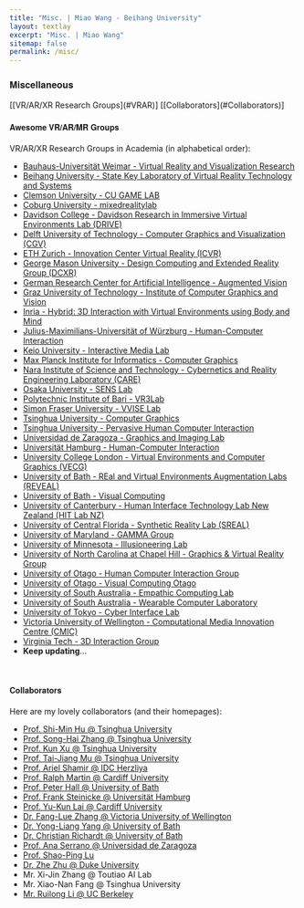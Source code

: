 ```yaml
---
title: "Misc. | Miao Wang - Beihang University"
layout: textlay
excerpt: "Misc. | Miao Wang"
sitemap: false
permalink: /misc/
---
```









<div><h3 style="font-family: 'aleSC', Helvetica Neue,Source Sans Pro,Arial"><b>Miscellaneous</b></h3></div>
[[VR/AR/XR Research Groups](#VRAR)] [[Collaborators](#Collaborators)]


<br/>

<div><h4 style="font-family: 'aleSC', Helvetica Neue,Source Sans Pro,Arial" id="VRAR"><b>Awesome VR/AR/MR Groups</b></h4></div>

VR/AR/XR Research Groups in Academia (in alphabetical order):

* [Bauhaus-Universität Weimar - Virtual Reality and Visualization Research](https://www.uni-weimar.de/de/medien/professuren/medieninformatik/vr/)
* [Beihang University - State Key Laboratory of Virtual Reality Technology and Systems](http://vrlab.buaa.edu.cn)
* [Clemson University - CU GAME LAB](https://computing.clemson.edu/cugame/index.html)
* [Coburg University - mixedrealitylab](https://www.mixedrealitylab.de/index-en.html)
* [Davidson College - Davidson Research in Immersive Virtual Environments Lab (DRIVE)](https://tabithapeck.com/research/)
* [Delft University of Technology - Computer Graphics and Visualization (CGV)](http://graphics.tudelft.nl)
* [ETH Zurich - Innovation Center Virtual Reality (ICVR)](https://www.icvr.ethz.ch/research/index_EN)
* [George Mason University - Design Computing and Extended Reality Group (DCXR)](https://craigyuyu.github.io/home/)
* [German Research Center for Artificial Intelligence - Augmented Vision](https://av.dfki.de/)
* [Graz University of Technology - Institute of Computer Graphics and Vision](https://www.tugraz.at/institutes/icg/home/)
* [Inria - Hybrid: 3D Interaction with Virtual Environments using Body and Mind](https://team.inria.fr/hybrid/)
* [Julius-Maximilians-Universität of Würzburg - Human-Computer Interaction](http://hci.uni-wuerzburg.de/)
* [Keio University - Interactive Media Lab](https://im-lab.net/people/)
* [Max Planck Institute for Informatics - Computer Graphics](https://www.mpi-inf.mpg.de/departments/computer-graphics/)
* [Nara Institute of Science and Technology - Cybernetics and Reality Engineering Laboratory (CARE)](https://carelab.info/en/)
* [Osaka University - SENS Lab](https://www.sens.sys.es.osaka-u.ac.jp/)
* [Polytechnic Institute of Bari - VR3Lab](https://www.dimeg.poliba.it/vr3lab/index.php/en/)
* [Simon Fraser University - VVISE Lab](https://vvise.iat.sfu.ca/)
* [Tsinghua University - Computer Graphics](http://cg.cs.tsinghua.edu.cn)
* [Tsinghua University - Pervasive Human Computer Interaction](http://pi.cs.tsinghua.edu.cn)
* [Universidad de Zaragoza - Graphics and Imaging Lab](http://graphics.unizar.es/index.html)
* [Universität Hamburg - Human-Computer Interaction](https://www.inf.uni-hamburg.de/en/inst/ab/hci/people.html)
* [University College London - Virtual Environments and Computer Graphics (VECG)](http://vecg.cs.ucl.ac.uk/)
* [University of Bath - REal and Virtual Environments Augmentation Labs (REVEAL)](https://www.bath.ac.uk/research-centres/real-and-virtual-environments-augmentation-labs-reveal/)
* [University of Bath - Visual Computing](https://www.bath.ac.uk/projects/visual-computing/)
* [University of Canterbury - Human Interface Technology Lab New Zealand (HIT Lab NZ)](https://www.hitlabnz.org/)
* [University of Central Florida - Synthetic Reality Lab (SREAL)](https://sreal.ucf.edu/)
* [University of Maryland - GAMMA Group](https://gamma.umd.edu/)
* [University of Minnesota - Illusioneering Lab](https://illusioneering.cs.umn.edu/)
* [University of North Carolina at Chapel Hill - Graphics & Virtual Reality Group](http://telepresence.web.unc.edu/)
* [University of Otago - Human Computer Interaction Group](http://www.hci.otago.ac.nz/)
* [University of Otago - Visual Computing Otago](https://visualcomputing.otago.ac.nz/team.html)
* [University of South Australia - Empathic Computing Lab](http://empathiccomputing.org/)
* [University of South Australia - Wearable Computer Laboratory](https://wearables.unisa.edu.au/publications.html)
* [University of Tokyo - Cyber Interface Lab](http://www.cyber.t.u-tokyo.ac.jp/)
* [Victoria University of Wellington - Computational Media Innovation Centre (CMIC)](https://www.wgtn.ac.nz/cmic)
* [Virginia Tech - 3D Interaction Group](https://research.cs.vt.edu/3di/)
* **Keep updating**...


<br/>

<div><h4 style="font-family: 'aleSC', Helvetica Neue,Source Sans Pro,Arial" id="Collaborators"><b>Collaborators</b></h4></div>

Here are my lovely collaborators (and their homepages):

* [Prof. Shi-Min Hu @ Tsinghua University](http://cg.cs.tsinghua.edu.cn/prof_hu.htm)
* [Prof. Song-Hai Zhang @ Tsinghua University](https://scholar.google.com/citations?user=AWtV-EQAAAAJ&hl=en)
* [Prof. Kun Xu @ Tsinghua University](http://cg.cs.tsinghua.edu.cn/people/~kun)
* [Prof. Tai-Jiang Mu @ Tsinghua University](http://cg.cs.tsinghua.edu.cn/people/~mtj)
* [Prof. Ariel Shamir @ IDC Herzliya](http://www.faculty.idc.ac.il/arik/site/index.asp)
* [Prof. Ralph Martin @ Cardiff University](https://www.cardiff.ac.uk/people/view/118143-martin-ralph)
* [Prof. Peter Hall @ University of Bath](http://www.cs.bath.ac.uk/~pmh/start/home.html)
* [Prof. Frank Steinicke @ Universität Hamburg](https://www.inf.uni-hamburg.de/en/inst/ab/hci/people/steinicke.html)
* [Prof. Yu-Kun Lai @ Cardiff University](https://users.cs.cf.ac.uk/Yukun.Lai/)
* [Dr. Fang-Lue Zhang @ Victoria University of Wellington](https://people.wgtn.ac.nz/fanglue.zhang)
* [Dr. Yong-Liang Yang @ University of Bath](http://www.yongliangyang.net/)
* [Dr. Christian Richardt @ University of Bath](http://richardt.name/)
* [Prof. Ana Serrano @ Universidad de Zaragoza](https://ana-serrano.github.io/)
* [Prof. Shao-Ping Lu](http://www.shaopinglu.net/)
* [Dr. Zhe Zhu @ Duke University](https://sites.duke.edu/zzhu/)
* Mr. Xi-Jin Zhang @ Toutiao AI Lab
* Mr. Xiao-Nan Fang @ Tsinghua University
* [Mr. Ruilong Li @ UC Berkeley](http://www.liruilong.cn/)


<!-- <div><h4 style="font-family: Helvetica Neue,Source Sans Pro,Arial"><b>Courses</b></h4></div>

**Course Taught @ Tsinghua University**

* TA, Fundamental of Computer Graphics (Spring 2013)

<br/>

<h4 style="font-family: Helvetica Neue,Source Sans Pro,Arial"><b>Students</b></h4>

<p style="color:red;"> <i>I am always looking for passionate undergraduate interns to work with me. </i></p>

*I am always looking for passionate undergraduate interns to work with me.* -->

<!-- **Current students**

* Guo-Ye Yang, undergraduate intern, Tsinghua University, started 2015 (with Shi-Min Hu)
* Guo-Wei Yang, undergraduate intern, Tsinghua University, started 2016 (with Shi-Min Hu)
* Run-Ze Liang, undergraduate intern, Tsinghua University, started 2018 (with Shi-Min Hu)

**Alumni**

* Jun-Bang Liang, undergraduate intern, Tsinghua University, 2014-2015. Currently a PhD candidate at UNC-CH, United States.
* Jin-Kun Lin, undergraduate intern, Tsinghua University, 2016-2017. 
* Yu Fang, undergraduate intern, Tsinghua University, 2017. Currently a PhD candidate at University of Pennsylvania, United States.
* Shu-Yang Zhang, undergraduate intern, University of Michigan, United States, summer 2018.  -->

<!-- Our overarching goal is to explore and understand new quantum states of electronic matter on the atomic scale. To do so, we use and develop novel spectroscopic-imaging scanning tunneling microscopy (SI-STM) tools to visualize the relevant quantum mechanical degrees of freedom.

Questions of interest include: (i), How does the Mott state collapse upon doping and how is this related to the complex phase diagram of high-temperature superconductors? (ii), What is the strange metal phase seen in correlated electron systems? Is this an exotic long-range entangled state? What is the mechanism of dissipation in that state? (iii), Why is the transition temperature in high-temperature superconductors so high? 
 
![]({{ site.url }}{{ site.baseurl }}/images/respic/layers_real.jpg){: style="width: 300px; float: right; border: 10px"}

Currently, our instrument of choice  is SI-STM.  State-of-the-art SI-STM measures an array of tunneling spectra on a given sample, registered to the atomic sites with picometer precision. Each is proportional to the local density of states at a given location. Ideally, the recorded spectra are so tightly packed that the measurement yields a three-dimensional mapping of the local density of states as a function of locations and energy. This is shown on the image on the right-hand side (10x10 nm2), and its Fourier transform, below.

The quantum materials which we will investigate encapsulate some of the great unsolved mysteries of physics. They include high-temperature superconductors, quantum-critical compounds, graphene, and topological electronic matter that can be used for error-resistant quantum computing.

![]({{ site.url }}{{ site.baseurl }}/images/respic/layers_fft.jpg){: style="width: 300px; float: left; border: 10px"}

A main goal is to use modern technology to build the new instrumentation needed to understand these quantum materials. I learned my trade in [Seamus Davis’ SI-STM lab](http://davisgroup.lassp.cornell.edu/) and with [Felix Baumberger](http://dpmc.unige.ch/gr_baumberger/index.html), and later moved as an [ETH fellow](http://www.ethfellows.ethz.ch/) to [Andreas Wallraff’s qudev lab](http://www.qudev.ethz.ch/) where we investigated coupled cavity arrays in circuit QED. This allowed me to learn new techniques such as high frequency measurements, low temperature noise-free amplification, and quantum-limited measurements. The goal is to combine these with SI-STM.

This will enable the instrumental capabilities to visualize the different quantum mechanical degrees of freedom needed to understand next-generation quantum materials. STM will be the main method, but we use different spectroscopic-imaging techniques to visualize not only the topography, but also the density of states, spins, and other degrees of freedom hidden below the surface.
 -->